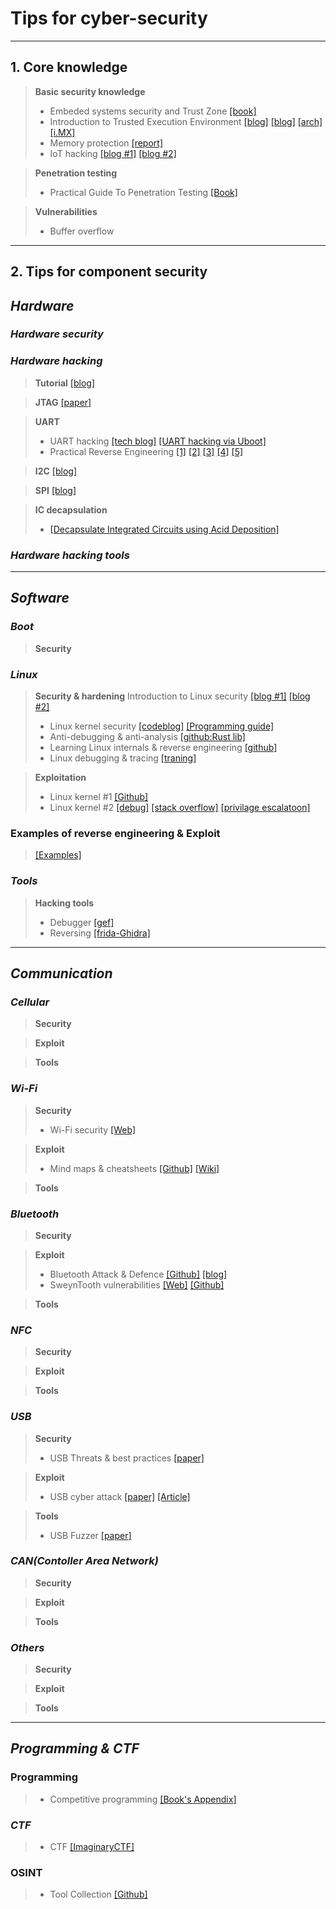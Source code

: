 # Tips for cyber-security

***
## 1. Core knowledge
> **Basic security knowledge**
> - Embeded systems security and Trust Zone [[book]](https://embeddedsecurity.io/introduction)
> - Introduction to Trusted Execution Environment [[blog]](https://sergioprado.blog/introduction-to-trusted-execution-environment-tee-arm-trustzone/) [[blog]](https://www.riscure.com/tee-security-samsung-teegris-part-1/) [[arch]](https://globalplatform.org/wp-content/uploads/2017/01/GPD_TEE_SystemArch_v1.2_PublicRelease.pdf) [[i.MX]](https://www.timesys.com/webinars/Secure-by-Design-NXP-Webinar-Series-OP-TEE.pdf)
> - Memory protection [[report]](https://cyber-itl.org/2019/08/26/iot-data-writeup.html)
> - IoT hacking [[blog #1]](https://delinea.com/blog/guide-to-iot-security-risks-and-challenges-part-1) [[blog #2]](https://delinea.com/blog/guide-to-iot-security-risks-and-challenges-part-2)

> **Penetration testing**
> - Practical Guide To Penetration Testing [[Book]](https://gbhackers.com/wp-content/uploads/2022/08/The-Hacker-Playbook-2_-Practical-Guide-To-Penetration-Testing-PDFDrive-.pdf)

> **Vulnerabilities**
> - Buffer overflow

***
## 2. Tips for component security
## ***Hardware***
### ***Hardware security***
### ***Hardware hacking***
> **Tutorial** [[blog]](https://ivanorsolic.github.io/tags/hardware-hacking/ "Hardware Hacking")

> **JTAG** [[paper]](https://www.researchgate.net/publication/329373688_Exploiting_JTAG_and_its_mitigation_in_IOT_A_survey "Exploiting JTAG and its mitigation in IOT: A survey")

> **UART** 
> - UART hacking [[tech blog]](https://web.archive.org/web/20210116054244/https://techblog.mediaservice.net/2019/03/a-journey-into-iot-hardware-hacking-uart/ "A journey into IoT – Hardware hacking: UART")  [[UART hacking via Uboot]](https://voidstarsec.com/blog/uart-uboot-and-usb)
> - Practical Reverse Engineering [[1]](https://jcjc-dev.com/2016/04/08/reversing-huawei-router-1-find-uart/)  [[2]](https://jcjc-dev.com/2016/04/29/reversing-huawei-router-2-scouting-firmware/) [[3]](https://jcjc-dev.com/2016/05/23/reversing-huawei-3-sniffing/) [[4]](https://jcjc-dev.com/2016/06/08/reversing-huawei-4-dumping-flash/) [[5]](https://jcjc-dev.com/2016/12/14/reversing-huawei-5-reversing-firmware/)

> **I2C** [[blog]](https://security.humanativaspa.it/a-journey-into-iot-chip-identification-busside-and-i2c/ "A journey into IoT – Chip identification, BUSSide, and I2C")

> **SPI** [[blog]](https://www.iotpentest.com/2019/06/dumping-firmware-from-device-using.html?m=1)

> **IC decapsulation**
> - [[Decapsulate Integrated Circuits using Acid Deposition]](https://jcjc-dev.com/2020/10/20/learning-to-decap-ics/)

### ***Hardware hacking tools***


***

## ***Software***
### ***Boot***
> **Security**
>   

### ***Linux***
> **Security & hardening**
Introduction to Linux security [[blog #1]](https://sergioprado.blog/introduction-embedded-linux-security-part-1/) [[blog #2]](https://sergioprado.blog/introduction-embedded-linux-security-part-2/)
> - Linux kernel security [[codeblog]](https://outflux.net/blog/archives/category/kernel/ "codeblog") [[Programming guide]](https://sysprog21.github.io/lkmpg/)
> - Anti-debugging & anti-analysis [[github:Rust lib]](https://github.com/0xor0ne/debugoff)
> - Learning Linux internals & reverse engineering [[github]](https://github.com/michalmalik/linux-re-101 "A collection of resources for linux reverse engineering")
> - Linux debugging & tracing [[traning]](https://bootlin.com/doc/training/debugging/debugging-slides.pdf)

> **Exploitation**
> - Linux kernel #1 [[Github]](https://github.com/xairy/linux-kernel-exploitation "xairy/linux-kernel-exploitation") 
> - Linux kernel #2 [[debug]](https://blog.k3170makan.com/2020/11/linux-kernel-exploitation-0x0-debugging.html?m=1) [[stack overflow]](http://blog.k3170makan.com/2020/11/linux-kernel-exploitation-0x1-smashing.html?m=1) [[privilage escalatoon]](https://blog.k3170makan.com/2021/01/linux-kernel-exploitation-0x2.html?m=1)


### Examples of reverse engineering & Exploit
> [[Examples]](https://github.com/updf83/Public-directly/blob/main/Tips%20for%20cyber-security/Reverse%20engineering%20and%20exploit.md)

### ***Tools***
> **Hacking tools**
> - Debugger [[gef]](https://github.com/bata24/gef "bata24/gef")
> - Reversing [[frida-Ghidra]](https://security.humanativaspa.it/ghidra2frida-the-new-bridge-between-ghidra-and-frida/)

***

## ***Communication***
### ***Cellular***
> **Security**
>

> **Exploit**
>

> **Tools**
>

### ***Wi-Fi***
> **Security**
> - Wi-Fi security [[Web]](https://tbhaxor.com/offensive-wifi-security/ "Offensive Wi-Fi Security")

> **Exploit**
> - Mind maps & cheatsheets [[Github]](https://github.com/koutto/pi-pwnbox-rogueap "koutto/pi-pwnbox-rogueap") [[Wiki]](https://github.com/koutto/pi-pwnbox-rogueap/wiki "koutto/pi-pwnbox-rogueap")

> **Tools**
>

### ***Bluetooth***
> **Security**
>

> **Exploit**
> - Bluetooth Attack & Defence [[Github]](https://github.com/Charmve/BLE-Security-Attack-Defence "Charmve/BLE-Security-Attack-Defence") [[blog]](https://www.hackers-arise.com/amp/bluetooth-hacking-part-1-getting-started-with-bluetooth)
> - SweynTooth vulnerabilities [[Web]](https://asset-group.github.io/disclosures/sweyntooth/ "Unleashing Mayhem over Bluetooth Low Energy") [[Github]](https://github.com/Matheus-Garbelini/sweyntooth_bluetooth_low_energy_attacks "Matheus-Garbelini/sweyntooth_bluetooth_low_energy_attacks")

> **Tools**


### ***NFC***
> **Security**
>

> **Exploit**
>

> **Tools**
>

### ***USB***
> **Security**
> - USB Threats & best practices [[paper]](https://honeywellprocess.blob.core.windows.net/public/Marketing/White-Paper-USB-Security-Myths-vs-Reality.pdf "Latest USB Security Threats & Best Practices to Follow")

> **Exploit**
> - USB cyber attack [[paper]](https://www.sciencedirect.com/science/article/pii/S0167404817301578 "USB-based attacks") [[Article]](https://www.bleepingcomputer.com/news/security/heres-a-list-of-29-different-types-of-usb-attacks/ "Here's a List of 29 Different Types of USB Attacks")

> **Tools**
> - USB Fuzzer [[paper]](https://nebelwelt.net/publications/files/20SEC3.pdf "USBFuzz: A Framework for Fuzzing USB Drivers by Device Emulation") 


### ***CAN(Contoller Area Network)***
> **Security**
>

> **Exploit**
>

> **Tools**
>

### ***Others***
> **Security**
>

> **Exploit**
>

> **Tools**
>

***

## ***Programming & CTF***
### **Programming**
> - Competitive programming [[Book's Appendix]](https://github.com/updf83/private-work/blob/main/Intelligence/Collection%20source.md "競技プログラミングの鉄則 ～アルゴリズムと思考力を高める 77 の技術～")

### ***CTF***
> - CTF [[ImaginaryCTF]](https://imaginaryctf.org "Daily CTF Challenges For Everyone:")

### **OSINT**
> - Tool Collection [[Github]](https://github.com/cipher387/osint_stuff_tool_collection "cipher387/osint_stuff_tool_collection")
